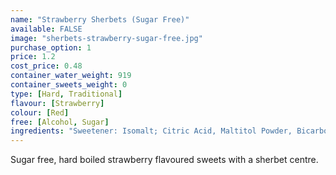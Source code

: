 ```yaml
---
name: "Strawberry Sherbets (Sugar Free)"
available: FALSE
image: "sherbets-strawberry-sugar-free.jpg"
purchase_option: 1
price: 1.2
cost_price: 0.48
container_water_weight: 919
container_sweets_weight: 0
type: [Hard, Traditional]
flavour: [Strawberry]
colour: [Red]
free: [Alcohol, Sugar]
ingredients: "Sweetener: Isomalt; Citric Acid, Maltitol Powder, Bicarbonate of Soda, Lemon Oil, Natural Colour: E100"
---
```

Sugar free, hard boiled strawberry flavoured sweets with a sherbet centre.